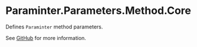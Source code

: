 # Paraminter.Parameters.Method.Core

Defines `Paraminter` method parameters.

See [GitHub](https://github.com/Paraminter/Paraminter.Parameters.Method) for more information.